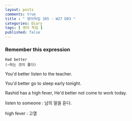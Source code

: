 ```yaml
---
layout: posts
comments: true
title : " 영어독립 365 - W27 D03 "
categories: Diary
tags: [ 영어 독립 ]
published: false
---
```


### Remember this expression

```text
Had better
(~하는 것이 좋다)
```

You'd better listen to the teacher.

You'd better go to sleep early tonight.

Rashid has a high fever, He'd better not come to work today.

listen to someone
 : 남의 말을 듣다.

high fever
 : 고열
